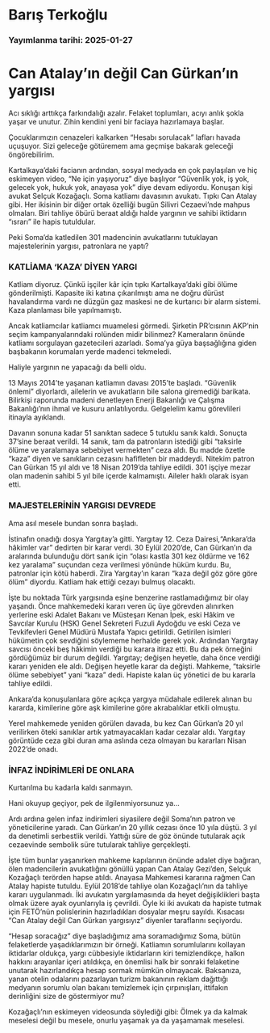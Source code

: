 # Barış Terkoğlu

### Yayımlanma tarihi: 2025-01-27

# Can Atalay’ın değil Can Gürkan’ın yargısı

Acı sıklığı arttıkça farkındalığı azalır. Felaket toplumları, acıyı anlık şokla yaşar ve unutur. Zihin kendini yeni bir faciaya hazırlamaya başlar.

Çocuklarımızın cenazeleri kalkarken “Hesabı sorulacak” lafları havada uçuşuyor. Sizi geleceğe götüremem ama geçmişe bakarak geleceği öngörebilirim.

Kartalkaya’daki facianın ardından, sosyal medyada en çok paylaşılan ve hiç eskimeyen video, “Ne için yaşıyoruz” diye başlıyor “Güvenlik yok, iş yok, gelecek yok, hukuk yok, anayasa yok” diye devam ediyordu. Konuşan kişi avukat Selçuk Kozağaçlı. Soma katliamı davasının avukatı. Tıpkı Can Atalay gibi. Her ikisinin bir diğer ortak özelliği bugün Silivri Cezaevi’nde mahpus olmaları. Biri tahliye öbürü beraat aldığı halde yargının ve sahibi iktidarın “ısrarı” ile hapis tutuldular.

Peki Soma’da katledilen 301 madencinin avukatlarını tutuklayan majestelerinin yargısı, patronlara ne yaptı?


### KATLİAMA ‘KAZA’ DİYEN YARGI

Katliam diyoruz. Çünkü işçiler kâr için tıpkı Kartalkaya’daki gibi ölüme gönderilmişti. Kapasite iki katına çıkarılmıştı ama ne doğru dürüst havalandırma vardı ne düzgün gaz maskesi ne de kurtarıcı bir alarm sistemi. Kaza planlaması bile yapılmamıştı.

Ancak katliamcılar katliamcı muamelesi görmedi. Şirketin PR’cısının AKP’nin seçim kampanyalarındaki rolünden midir bilinmez? Kameraların önünde katliamı sorgulayan gazetecileri azarladı. Soma’ya güya başsağlığına giden başbakanın korumaları yerde madenci tekmeledi.

Haliyle yargının ne yapacağı da belli oldu.

13 Mayıs 2014’te yaşanan katliamın davası 2015’te başladı. “Güvenlik önlemi” diyorlardı, ailelerin ve avukatların bile salona giremediği barikata. Bilirkişi raporunda madeni denetleyen Enerji Bakanlığı ve Çalışma Bakanlığı’nın ihmal ve kusuru anlatılıyordu. Gelgelelim kamu görevlileri itinayla ayıklandı.

Davanın sonuna kadar 51 sanıktan sadece 5 tutuklu sanık kaldı. Sonuçta 37’sine beraat verildi. 14 sanık, tam da patronların istediği gibi “taksirle ölüme ve yaralamaya sebebiyet vermekten” ceza aldı. Bu madde özetle “kaza” diyen ve sanıkların cezasını hafifleten bir maddeydi. Nitekim patron Can Gürkan 15 yıl aldı ve 18 Nisan 2019’da tahliye edildi. 301 işçiye mezar olan madenin sahibi 5 yıl bile içerde kalmamıştı. Aileler haklı olarak isyan etti.


### MAJESTELERİNİN YARGISI DEVREDE

Ama asıl mesele bundan sonra başladı.

İstinafın onadığı dosya Yargıtay’a gitti. Yargıtay 12. Ceza Dairesi,“Ankara’da hâkimler var” dedirten bir karar verdi. 30 Eylül 2020’de, Can Gürkan’ın da aralarında bulunduğu dört sanık için “olası kastla 301 kez öldürme ve 162 kez yaralama” suçundan ceza verilmesi yönünde hüküm kurdu. Bu, patronlar için kötü haberdi. Zira Yargıtay’ın kararı “kaza değil göz göre göre ölüm” diyordu. Katliam hak ettiği cezayı bulmuş olacaktı.

İşte bu noktada Türk yargısında eşine benzerine rastlamadığımız bir olay yaşandı. Önce mahkemedeki kararı veren üç üye görevden alınırken yerlerine eski Adalet Bakanı ve Müsteşarı Kenan İpek, eski Hâkim ve Savcılar Kurulu (HSK) Genel Sekreteri Fuzuli Aydoğdu ve eski Ceza ve Tevkifevleri Genel Müdürü Mustafa Yapıcı getirildi. Getirilen isimleri hükümetin çok sevdiğini söylememe herhalde gerek yok. Ardından Yargıtay savcısı önceki beş hâkimin verdiği bu karara itiraz etti. Bu da pek örneğini gördüğümüz bir durum değildi. Yargıtay; değişen heyetle, daha önce verdiği kararı yeniden ele aldı. Değişen heyetle karar da değişti. Mahkeme, “taksirle ölüme sebebiyet” yani “kaza” dedi. Hapiste kalan üç yönetici de bu kararla tahliye edildi.

Ankara’da konuşulanlara göre açıkça yargıya müdahale edilerek alınan bu kararda, kimilerine göre aşk kimilerine göre akrabalıklar etkili olmuştu.

Yerel mahkemede yeniden görülen davada, bu kez Can Gürkan’a 20 yıl verilirken öteki sanıklar artık yatmayacakları kadar cezalar aldı. Yargıtay görüntüde ceza gibi duran ama aslında ceza olmayan bu kararları Nisan 2022’de onadı.


### İNFAZ İNDİRİMLERİ DE ONLARA

Kurtarılma bu kadarla kaldı sanmayın.

Hani okuyup geçiyor, pek de ilgilenmiyorsunuz ya...

Ardı ardına gelen infaz indirimleri siyasilere değil Soma’nın patron ve yöneticilerine yaradı. Can Gürkan’ın 20 yıllık cezası önce 10 yıla düştü. 3 yıl da denetimli serbestlik verildi. Yattığı süre de göz önünde tutularak açık cezaevinde sembolik süre tutularak tahliye gerçekleşti.

İşte tüm bunlar yaşanırken mahkeme kapılarının önünde adalet diye bağıran, ölen madencilerin avukatlığını gönüllü yapan Can Atalay Gezi’den, Selçuk Kozağaçlı terörden hapse atıldı. Anayasa Mahkemesi kararına rağmen Can Atalay hapiste tutuldu. Eylül 2018’de tahliye olan Kozağaçlı’nın da tahliye kararı uygulanmadı. İki avukatın yargılamasında da heyet değişiklikleri başta olmak üzere ayak oyunlarıyla iş çevrildi. Öyle ki iki avukatı da hapiste tutmak için FETÖ’nün polislerinin hazırladıkları dosyalar meşru sayıldı. Kısacası “Can Atalay değil Can Gürkan yargısıyız” diyenler taraflarını seçiyordu.

“Hesap soracağız” diye başladığımız ama soramadığımız Soma, bütün felaketlerde yaşadıklarımızın bir örneği. Katliamın sorumlularını kollayan iktidarlar oldukça, yargı cübbesiyle iktidarların kiri temizlendikçe, halkın hakkını arayanlar içeri atıldıkça, en önemlisi halk bir sonraki felaketine unutarak hazırlandıkça hesap sormak mümkün olmayacak. Baksanıza, yanan otelin odalarını pazarlayan turizm bakanının reklam dağıttığı medyanın sorumlu olan bakanı temizlemek için çırpınışları, ittifakın derinliğini size de göstermiyor mu?

Kozağaçlı’nın eskimeyen videosunda söylediği gibi: Ölmek ya da kalmak meselesi değil bu mesele, onurlu yaşamak ya da yaşamamak meselesi.


